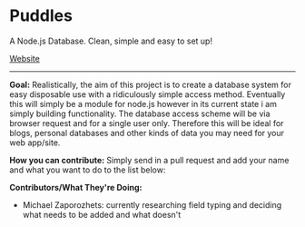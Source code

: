 Puddles
=======

A Node.js Database. Clean, simple and easy to set up! 

<a href="http://puddles.webcrumpet.com">Website</a>

--------

**Goal:**
Realistically, the aim of this project is to create a database system for easy disposable use with a ridiculously simple access method. Eventually this will simply be a module for node.js however in its current state i am simply building functionality. The database access scheme will be via browser request and for a single user only. Therefore this will be ideal for blogs, personal databases and other kinds of data you may need for your web app/site. 

**How you can contribute:**
Simply send in a pull request and add your name and what you want to do to the list below:


**Contributors/What They're Doing:**

- Michael Zaporozhets: currently researching field typing and deciding what needs to be added and what doesn't